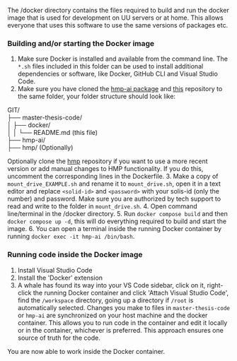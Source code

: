 The /docker directory contains the files required to build and run the docker image that is used for development on UU servers or at home. This allows everyone that uses this software to use the same versions of packages etc.

### Building and/or starting the Docker image
1. Make sure Docker is installed and available from the command line. The `*.sh` files included in this folder can be used to install additional dependencies or software, like Docker, GitHub CLI and Visual Studio Code.
2. Make sure you have cloned the [hmp-ai package](https://github.com/rickdott/) and [this](https://github.com/rickdott/master-thesis-code) repository to the same folder, your folder structure should look like:

GIT/\
├── master-thesis-code/\
│ ├── docker/\
│ │ └── README.md (this file)\
├── hmp-ai/\
├── hmp/ (Optionally)

Optionally clone the [hmp](https://github.com/GWeindel/hmp) repository if you want to use a more recent version or add manual changes to HMP functionality. If you do this, uncomment the corresponding lines in the Dockerfile.
3. Make a copy of `mount_drive_EXAMPLE.sh` and rename it to `mount_drive.sh`, open it in a text editor and replace `<solid-id>` and `<password>` with your solis-id (only the number) and password. Make sure you are authorized by tech support to read and write to the folder in `mount_drive.sh`.
4. Open command line/terminal in the /docker directory.
5. Run `docker compose build` and then `docker compose up -d`, this will do everything required to build and start the image.
6. You can open a terminal inside the running Docker container by running `docker exec -it hmp-ai /bin/bash`.

### Running code inside the Docker image
1. Install Visual Studio Code
2. Install the 'Docker' extension
3. A whale has found its way into your VS Code sidebar, click on it, right-click the running Docker container and click 'Attach Visual Studio Code', find the `/workspace` directory, going up a directory if `/root` is automatically selected. Changes you make to files in `master-thesis-code` or `hmp-ai` are synchronized on your host machine and the docker container. This allows you to run code in the container and edit it locally or in the container, whichever is preferred. This approach ensures one source of truth for the code.

You are now able to work inside the Docker container.
